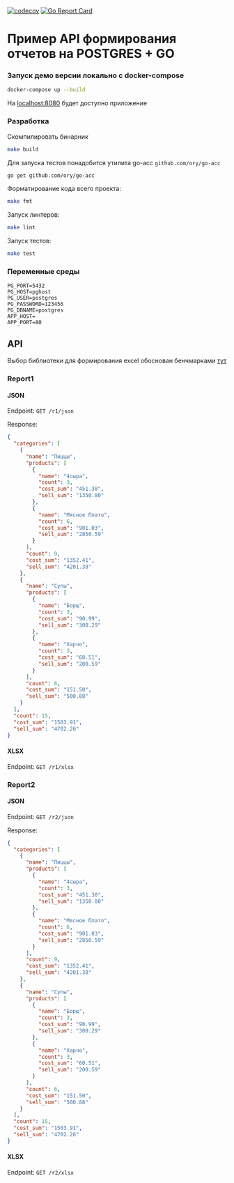 [![codecov](https://codecov.io/gh/Delgus/reports/branch/master/graph/badge.svg)](https://codecov.io/gh/Delgus/reports)
[![Go Report Card](https://goreportcard.com/badge/github.com/delgus/reports)](https://goreportcard.com/report/github.com/delgus/reports)

# Пример API формирования отчетов на POSTGRES + GO


### Запуск демо версии локально c docker-compose

```bash
docker-compose up --build
```

На [localhost:8080](http://localhost:8080) будет доступно приложение

### Разработка

Скомпилировать бинарник 
```bash
make build 
```

Для запуска тестов понадобится утилита go-acc `github.com/ory/go-acc`
```bash
go get github.com/ory/go-acc
```

Форматирование кода всего проекта:
```bash
make fmt
```

Запуск линтеров:
```bash
make lint
```

Запуск тестов:
```bash
make test
```

### Переменные среды 

```env
PG_PORT=5432
PG_HOST=pghost
PG_USER=postgres
PG_PASSWORD=123456
PG_DBNAME=postgres
APP_HOST=
APP_PORT=80
```

## API

Выбор библиотеки для формирования excel обоснован бенчмарками [тут](https://github.com/Delgus/xls-test)

### Report1

#### JSON

Endpoint: `GET /r1/json`

Response:  
```json
{
  "categories": [
    {
      "name": "Пиццы",
      "products": [
        {
          "name": "4сыра",
          "count": 3,
          "cost_sum": "451.38",
          "sell_sum": "1350.80"
        },
        {
          "name": "Мясное Плато",
          "count": 6,
          "cost_sum": "901.03",
          "sell_sum": "2850.59"
        }
      ],
      "count": 9,
      "cost_sum": "1352.41",
      "sell_sum": "4201.38"
    },
    {
      "name": "Супы",
      "products": [
        {
          "name": "Борщ",
          "count": 3,
          "cost_sum": "90.99",
          "sell_sum": "300.29"
        },
        {
          "name": "Харчо",
          "count": 3,
          "cost_sum": "60.51",
          "sell_sum": "200.59"
        }
      ],
      "count": 6,
      "cost_sum": "151.50",
      "sell_sum": "500.88"
    }
  ],
  "count": 15,
  "cost_sum": "1503.91",
  "sell_sum": "4702.26"
}
```

#### XLSX

Endpoint: `GET /r1/xlsx`

### Report2

#### JSON

Endpoint: `GET /r2/json`

Response:  
```json
{
  "categories": [
    {
      "name": "Пиццы",
      "products": [
        {
          "name": "4сыра",
          "count": 3,
          "cost_sum": "451.38",
          "sell_sum": "1350.80"
        },
        {
          "name": "Мясное Плато",
          "count": 6,
          "cost_sum": "901.03",
          "sell_sum": "2850.59"
        }
      ],
      "count": 9,
      "cost_sum": "1352.41",
      "sell_sum": "4201.38"
    },
    {
      "name": "Супы",
      "products": [
        {
          "name": "Борщ",
          "count": 3,
          "cost_sum": "90.99",
          "sell_sum": "300.29"
        },
        {
          "name": "Харчо",
          "count": 3,
          "cost_sum": "60.51",
          "sell_sum": "200.59"
        }
      ],
      "count": 6,
      "cost_sum": "151.50",
      "sell_sum": "500.88"
    }
  ],
  "count": 15,
  "cost_sum": "1503.91",
  "sell_sum": "4702.26"
}
```

#### XLSX

Endpoint: `GET /r2/xlsx`
